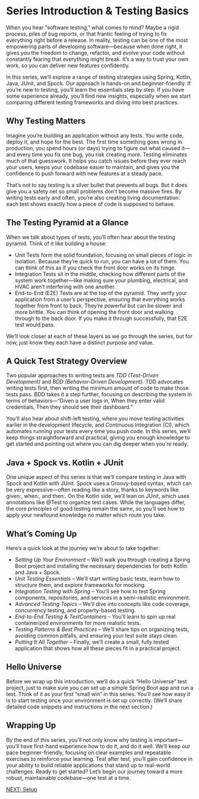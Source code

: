 # Series Introduction & Testing Basics

When you hear “software testing,” what comes to mind? Maybe a rigid process, piles of bug reports, 
or that frantic feeling of trying to fix everything right before a release. In reality, 
testing can be one of the most empowering parts of developing software—because when done right, 
it gives you the freedom to change, refactor, and evolve your code without constantly fearing that 
everything might break. It’s a way to trust your own work, so you can deliver new features confidently.

In this series, we’ll explore a range of testing strategies using Spring, Kotlin, Java, JUnit, and Spock. 
Our approach is hands-on and beginner-friendly. If you’re new to testing, you’ll learn the essentials 
step by step. If you have some experience already, you’ll find new insights, especially when we start 
comparing different testing frameworks and diving into best practices.

## Why Testing Matters
Imagine you’re building an application without any tests. You write code, deploy it, and hope for the best. 
The first time something goes wrong in production, you spend hours (or days) trying to figure out what 
caused it—and every time you fix one bug, you risk creating more. Testing eliminates much of that guesswork. 
It helps you catch issues before they ever reach your users, keeps your codebase easier to maintain, and 
gives you the confidence to push forward with new features at a steady pace.

That’s not to say testing is a silver bullet that prevents all bugs. But it does give you a safety net 
so small problems don’t become massive fires. By writing tests early and often, you’re also creating 
living documentation: each test shows exactly how a piece of code is supposed to behave.

## The Testing Pyramid at a Glance
When we talk about types of tests, you’ll often hear about the testing pyramid. 
Think of it like building a house:

* Unit Tests form the solid foundation, focusing on small pieces of logic in isolation. 
    Because they’re quick to run, you can have a lot of them. You can think of this as if you
    check the front door works on its hinge.
* Integration Tests sit in the middle, checking how different parts of the system work together—like 
    making sure your plumbing, electrical, and HVAC aren’t interfering with one another.
* End-to-End (E2E) Tests are at the top of the pyramid. They verify your application from a user’s 
    perspective, ensuring that everything works together from front to back. They’re powerful 
    but can be slower and more brittle. You can think of opening the front door and walking through to
    the back door. If you make it through successfully, that E2E test would pass.

We’ll look closer at each of these layers as we go through the series, but for now, just 
know they each have a distinct purpose and value.

## A Quick Test Strategy Overview
Two popular approaches to writing tests are *TDD (Test-Driven Development)* and *BDD (Behavior-Driven Development)*. 
TDD advocates writing tests first, then writing the minimum amount of code to make those tests pass. 
BDD takes it a step further, focusing on describing the system in terms of behaviors—“Given a user logs in, 
When they enter valid credentials, Then they should see their dashboard.”

You’ll also hear about shift-left testing, where you move testing activities earlier in the development 
lifecycle, and Continuous Integration (CI), which automates running your tests every time you push code. 
In this series, we’ll keep things straightforward and practical, giving you enough knowledge to get started 
and pointing out where you can dig deeper when you’re ready.

## Java + Spock vs. Kotlin + JUnit
One unique aspect of this series is that we’ll compare testing in Java with Spock and Kotlin with JUnit. 
Spock uses a Groovy-based syntax, which can be very expressive—often reading like a story, 
thanks to keywords like given:, when:, and then:. On the Kotlin side, we’ll lean on JUnit, which uses 
annotations like @Test to organize test cases. While the languages differ, the core principles of good testing 
remain the same, so you’ll see how to apply your newfound knowledge no matter which route you take.

## What’s Coming Up
Here’s a quick look at the journey we’re about to take together:

* *Setting Up Your Environment* – We’ll walk you through creating a Spring Boot project and installing 
                                  the necessary dependencies for both Kotlin and Java + Spock.
* *Unit Testing Essentials* – We’ll start writing basic tests, learn how to structure them, and explore 
                              frameworks for mocking.
* *Integration Testing with Spring* – You’ll see how to test Spring components, repositories, and services in a 
                                      semi-realistic environment.
* *Advanced Testing Topics* – We’ll dive into concepts like code coverage, concurrency testing, and 
                              property-based testing.
* *End-to-End Testing & TestContainers* – You’ll learn to spin up real containerized environments for more 
                                          realistic tests.
* *Testing Patterns & Best Practices* – We’ll share tips on organizing tests, avoiding common pitfalls, and 
                                        ensuring your test suite stays clean.
* *Putting It All Together* – Finally, we’ll create a small, fully tested application that shows how all 
                              these pieces fit in a practical project.

## Hello Universe
Before we wrap up this introduction, we’ll do a quick “Hello Universe” test project, just to make sure you can set 
up a simple Spring Boot app and run a test. Think of it as your first “small win” in this series. You’ll see 
how easy it is to start testing once your environment is set up correctly. (We’ll share detailed code snippets and 
instructions in the next section.)

## Wrapping Up
By the end of this series, you’ll not only know why testing is important—you’ll have first-hand experience how to 
do it, and do it well. We’ll keep our pace beginner-friendly, focusing on clear examples and repeatable 
exercises to reinforce your learning. Test after test, you’ll gain confidence in your ability to build 
reliable applications that stand up to real-world challenges. Ready to get started? Let’s begin our journey 
toward a more robust, maintainable codebase—one test at a time.

[NEXT: Setup](02_setup.md)